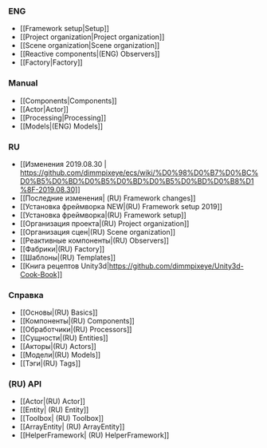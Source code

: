 ### ENG

- [[Framework setup|Setup]]
- [[Project organization|Project organization]]
- [[Scene organization|Scene organization]]
- [[Reactive components|(ENG) Observers]]
- [[Factory|Factory]]
### Manual

- [[Components|Components]]
- [[Actor|Actor]]
- [[Processing|Processing]]
- [[Models|(ENG) Models]]

### RU
- [[Изменения 2019.08.30 | https://github.com/dimmpixeye/ecs/wiki/%D0%98%D0%B7%D0%BC%D0%B5%D0%BD%D0%B5%D0%BD%D0%B5%D0%BD%D0%B8%D1%8F-2019.08.30]]
- [[Последние изменения| (RU) Framework changes]]
- [[Установка фреймворка NEW|(RU) Framework setup 2019]]
- [[Установка фреймворка|(RU) Framework setup]]
- [[Организация проекта|(RU) Project organization]]
- [[Организация сцен|(RU) Scene organization]]
- [[Реактивные компоненты|(RU) Observers]]
- [[Фабрики|(RU) Factory]]
- [[Шаблоны|(RU) Templates]]
- [[Книга рецептов Unity3d|https://github.com/dimmpixeye/Unity3d-Cook-Book]]

### Справка

- [[Основы|(RU) Basics]]
- [[Компоненты|(RU) Components]]
- [[Обработчики|(RU) Processors]]
- [[Сущности|(RU) Entities]]
- [[Акторы|(RU) Actors]]
- [[Модели|(RU) Models]]
- [[Тэги|(RU) Tags]] 

### (RU) API

- [[Actor|(RU) Actor]]
- [[Entity| (RU) Entity]]
- [[Toolbox| (RU) Toolbox]]
- [[ArrayEntity| (RU) ArrayEntity]]
- [[HelperFramework| (RU) HelperFramework]]